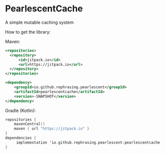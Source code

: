# PearlescentCache
A simple mutable caching system

How to get the library:

Maven:
```xml
<repositories>
  <repository>
      <id>jitpack.io</id>
      <url>https://jitpack.io</url>
  </repository>
</repositories>

<dependency>
    <groupId>io.github.rephrasing.pearlescent</groupId>
    <artifactId>pearlescentcache</artifactId>
    <version>-SNAPSHOT</version>
</dependency>
```

Gradle (Kotlin):
```kt
repositories {
    mavenCentral()
    maven { url "https://jitpack.io" }
}
dependencies {
     implementation 'io.github.rephrasing.pearlescent:pearlescentcache:-SNAPSHOT'
}
```
